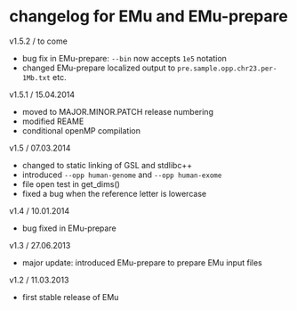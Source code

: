 # changelog for EMu and EMu-prepare

v1.5.2 / to come

*  bug fix in EMu-prepare: `--bin` now accepts `1e5` notation
*  changed EMu-prepare localized output to `pre.sample.opp.chr23.per-1Mb.txt` etc. 

v1.5.1 / 15.04.2014

* moved to MAJOR.MINOR.PATCH release numbering
* modified REAME
* conditional openMP compilation

v1.5 / 07.03.2014

*  changed to static linking of GSL and stdlibc++
*  introduced `--opp human-genome` and `--opp human-exome`
*  file open test in get_dims()
*  fixed a bug when the reference letter is lowercase

v1.4 / 10.01.2014

*  bug fixed in EMu-prepare

v1.3 / 27.06.2013

*  major update: introduced EMu-prepare to prepare EMu input files

v1.2 / 11.03.2013

*  first stable release of EMu
